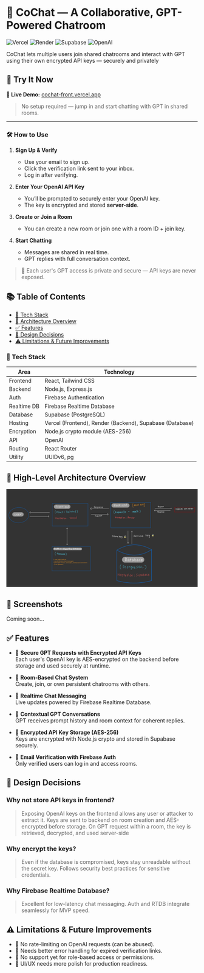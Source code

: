 # 🧠 CoChat — A Collaborative, GPT-Powered Chatroom

![Vercel](https://img.shields.io/badge/Hosted-Vercel-black?logo=vercel)
![Render](https://img.shields.io/badge/Backend-Render-blue)
![Supabase](https://img.shields.io/badge/DB-Supabase-green)
![OpenAI](https://img.shields.io/badge/API-OpenAI-red)

CoChat lets multiple users join shared chatrooms and interact with GPT using their own encrypted API keys — securely and privately

## 🚀 Try It Now

**🔗 Live Demo:** [cochat-front.vercel.app](https://cochat-front.vercel.app/login)

> No setup required — jump in and start chatting with GPT in shared rooms.

---

### 🛠️ How to Use

1. **Sign Up & Verify**
   - Use your email to sign up.
   - Click the verification link sent to your inbox.
   - Log in after verifying.

2. **Enter Your OpenAI API Key**
   - You’ll be prompted to securely enter your OpenAI key.
   - The key is encrypted and stored **server-side**.

3. **Create or Join a Room**
   - You can create a new room or join one with a room ID + join key.

4. **Start Chatting**
   - Messages are shared in real time.
   - GPT replies with full conversation context.

> 🔐 Each user's GPT access is private and secure — API keys are never exposed.



## 📚 Table of Contents

- [🧱 Tech Stack](#-tech-stack)
- [📐 Architecture Overview](#-high-level-architecture-overview)
- [✅ Features](#-features)
- [🤔 Design Decisions](#-design-decisions)
- [⚠️ Limitations & Future Improvements](#️-limitations--future-improvements)



### 🧱 Tech Stack

| Area        | Technology                                                |
|-------------|-----------------------------------------------------------|
| Frontend    | React, Tailwind CSS                                       |
| Backend     | Node.js, Express.js                                       |
| Auth        | Firebase Authentication                                   |
| Realtime DB | Firebase Realtime Database                                |
| Database    | Supabase (PostgreSQL)                                     |
| Hosting     | Vercel (Frontend), Render (Backend), Supabase (Database)  |
| Encryption  | Node.js crypto module (AES-256)                           |
| API         | OpenAI                                                    |
| Routing     | React Router                                              |
| Utility     | UUIDv6, pg                                                |


## 📐 High-Level Architecture Overview

![Architecture](IMG_0113.jpeg)


## 📸 Screenshots

Coming soon...


## ✅ Features

- 🔐 **Secure GPT Requests with Encrypted API Keys**  
  Each user's OpenAI key is AES-encrypted on the backend before storage and used securely at runtime. 

- 🧱 **Room-Based Chat System**  
  Create, join, or own persistent chatrooms with others.  

- 🔄 **Realtime Chat Messaging**  
  Live updates powered by Firebase Realtime Database.  

- 🧠 **Contextual GPT Conversations**  
  GPT receives prompt history and room context for coherent replies.  

- 🔑 **Encrypted API Key Storage (AES-256)**  
  Keys are encrypted with Node.js crypto and stored in Supabase securely.  

- 🔐 **Email Verification with Firebase Auth**  
  Only verified users can log in and access rooms.


## 🤔 Design Decisions

### Why not store API keys in frontend?

   > Exposing OpenAI keys on the frontend allows any user or attacker to extract it.
   > Keys are sent to backend on room creation and AES-encrypted before storage.
   > On GPT request within a room, the key is retrieved, decrypted, and used server-side

### Why encrypt the keys?

   > Even if the database is compromised, keys stay unreadable without the secret key.
   > Follows security best practices for sensitive credentials.

### Why Firebase Realtime Database?
   > Excellent for low-latency chat messaging.
   > Auth and RTDB integrate seamlessly for MVP speed.



## ⚠️ Limitations & Future Improvements
  
- 🚫 No rate-limiting on OpenAI requests (can be abused).  
- 🧪 Needs better error handling for expired verification links.  
- 🧱 No support yet for role-based access or permissions.
- 📱 UI/UX needs more polish for production readiness.
                  